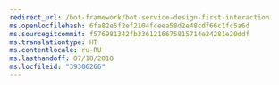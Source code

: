 ```yaml
---
redirect_url: /bot-framework/bot-service-design-first-interaction
ms.openlocfilehash: 6fa82e5f2ef2104fceea58d2e48cdf66c1fc5a6d
ms.sourcegitcommit: f576981342fb3361216675815714e24281e20ddf
ms.translationtype: HT
ms.contentlocale: ru-RU
ms.lasthandoff: 07/18/2018
ms.locfileid: "39306266"
---
```

